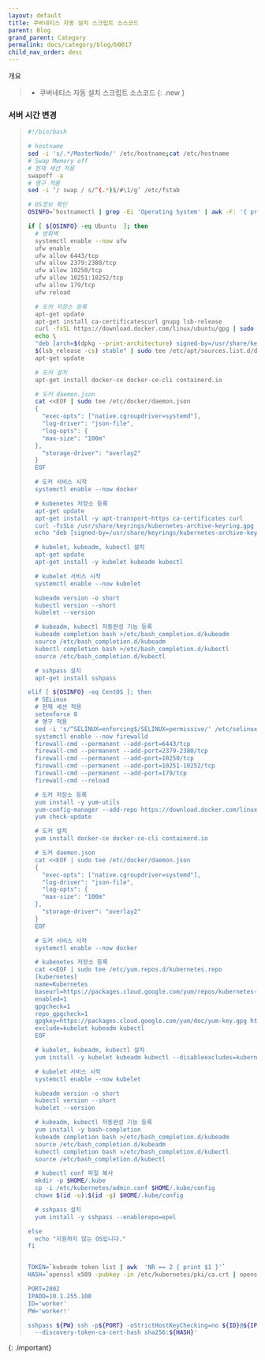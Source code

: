 ```yaml
---
layout: default
title: 쿠버네티스 자동 설치 스크립트 소스코드
parent: Blog
grand_parent: Category
permalink: docs/category/blog/b0017
child_nav_order: desc
---
```


개요

> - 쿠버네티스 자동 설치 스크립트 소스코드
{: .new }

### 서버 시간 변경

> ```bash
> #!/bin/bash
> 
> # hostname
> sed -i 's/.*/MasterNode/' /etc/hostname;cat /etc/hostname
> # Swap Memory off
> # 현재 세션 적용
> swapoff -a
> # 영구 적용
> sed -i ‘/ swap / s/^(.*)$/#\1/g’ /etc/fstab 
> 
> # OS정보 확인
> OSINFO=`hostnamectl | grep -Ei 'Operating System' | awk -F: '{ print $2 }' | cut -d' ' -f2`
> 
> if [ ${OSINFO} -eq Ubuntu  ]; then
>   # 방화벽
>   systemctl enable --now ufw
>   ufw enable
>   ufw allow 6443/tcp
>   ufw allow 2379:2380/tcp
>   ufw allow 10250/tcp
>   ufw allow 10251:10252/tcp
>   ufw allow 179/tcp
>   ufw reload
> 
>   # 도커 저장소 등록
>   apt-get update
>   apt-get install ca-certificatescurl gnupg lsb-release
>   curl -fsSL https://download.docker.com/linux/ubuntu/gpg | sudo gpg --dearmor -o /usr/share/keyrings/docker-archive-keyring.gpg
>   echo \
>   "deb [arch=$(dpkg --print-architecture) signed-by=/usr/share/keyrings/docker-archive-keyring.gpg] https://download.docker.com/linux/ubuntu \
>   $(lsb_release -cs) stable" | sudo tee /etc/apt/sources.list.d/docker.list > /dev/null 
>   apt-get update
> 
>   # 도커 설치 
>   apt-get install docker-ce docker-ce-cli containerd.io
> 
>   # 도커 daemon.json
>   cat <<EOF | sudo tee /etc/docker/daemon.json
>   {
>     "exec-opts": ["native.cgroupdriver=systemd"],
>     "log-driver": "json-file",
>     "log-opts": {
>     "max-size": "100m"
>   },
>     "storage-driver": "overlay2"
>   }
>   EOF
> 
>   # 도커 서비스 시작
>   systemctl enable --now docker
> 
>   # kubenetes 저장소 등록
>   apt-get update
>   apt-get install -y apt-transport-https ca-certificates curl
>   curl -fsSLo /usr/share/keyrings/kubernetes-archive-keyring.gpg https://packages.cloud.google.com/apt/doc/apt-key.gpg
>   echo "deb [signed-by=/usr/share/keyrings/kubernetes-archive-keyring.gpg] https://apt.kubernetes.io/ kubernetes-xenial main" | sudo tee /etc/apt/sources.list.d/kubernetes.list
> 
>   # kubelet, kubeadm, kubectl 설치
>   apt-get update
>   apt-get install -y kubelet kubeadm kubectl
> 
>   # kubelet 서비스 시작
>   systemctl enable --now kubelet
> 
>   kubeadm version -o short
>   kubectl version --short
>   kubelet --version
> 
>   # kubeadm, kubectl 자동완성 기능 등록
>   kubeadm completion bash >/etc/bash_completion.d/kubeadm
>   source /etc/bash_completion.d/kubeadm
>   kubectl completion bash >/etc/bash_completion.d/kubectl
>   source /etc/bash_completion.d/kubectl
> 
>   # sshpass 설치
>   apt-get install sshpass
> 
> elif [ ${OSINFO} -eq CentOS ]; then
>   # SELinux
>   # 현재 세션 적용
>   setenforce 0
>   # 영구 적용
>   sed -i 's/^SELINUX=enforcing$/SELINUX=permissive/' /etc/selinux/config
>   systemctl enable --now firewalld
>   firewall-cmd --permanent --add-port=6443/tcp
>   firewall-cmd --permanent --add-port=2379-2380/tcp
>   firewall-cmd --permanent --add-port=10250/tcp
>   firewall-cmd --permanent --add-port=10251-10252/tcp
>   firewall-cmd --permanent --add-port=179/tcp
>   firewall-cmd --reload
> 
>   # 도커 저장소 등록
>   yum install -y yum-utils
>   yum-config-manager --add-repo https://download.docker.com/linux/centos/docker-ce.repo
>   yum check-update
> 
>   # 도커 설치
>   yum install docker-ce docker-ce-cli containerd.io
> 
>   # 도커 daemon.json
>   cat <<EOF | sudo tee /etc/docker/daemon.json
>   {
>     "exec-opts": ["native.cgroupdriver=systemd"],
>     "log-driver": "json-file",
>     "log-opts": {
>     "max-size": "100m"
>   },
>     "storage-driver": "overlay2"
>   }
>   EOF
> 
>   # 도커 서비스 시작
>   systemctl enable --now docker
> 
>   # kubenetes 저장소 등록
>   cat <<EOF | sudo tee /etc/yum.repos.d/kubernetes.repo
>   [kubernetes]
>   name=Kubernetes
>   baseurl=https://packages.cloud.google.com/yum/repos/kubernetes-el7-\$basearch
>   enabled=1
>   gpgcheck=1
>   repo_gpgcheck=1
>   gpgkey=https://packages.cloud.google.com/yum/doc/yum-key.gpg https://packages.cloud.google.com/yum/doc/rpm-package-key.gpg
>   exclude=kubelet kubeadm kubectl
>   EOF
> 
>   # kubelet, kubeadm, kubectl 설치
>   yum install -y kubelet kubeadm kubectl --disableexcludes=kubernetes
> 
>   # kubelet 서비스 시작
>   systemctl enable --now kubelet
> 
>   kubeadm version -o short
>   kubectl version --short
>   kubelet --version
> 
>   # kubeadm, kubectl 자동완성 기능 등록
>   yum install -y bash-completion
>   kubeadm completion bash >/etc/bash_completion.d/kubeadm
>   source /etc/bash_completion.d/kubeadm
>   kubectl completion bash >/etc/bash_completion.d/kubectl
>   source /etc/bash_completion.d/kubectl
> 
>   # kubectl conf 파일 복사
>   mkdir -p $HOME/.kube
>   cp -i /etc/kubernetes/admin.conf $HOME/.kube/config
>   chown $(id -u):$(id -g) $HOME/.kube/config
> 
>   # sshpass 설치
>   yum install -y sshpass --enablerepo=epel
> 
> else
>   echo "지원하지 않는 OS입니다."
> fi 
> 
> 
> TOKEN=`kubeadm token list | awk  'NR == 2 { print $1 }'`
> HASH=`openssl x509 -pubkey -in /etc/kubernetes/pki/ca.crt | openssl rsa -pubin -outform der 2>/dev/null | openssl dgst -sha256 -hex | sed 's/^.* //'`
> 
> PORT=2002
> IPADD=10.1.255.100
> ID='worker'
> PW='worker!'
> 
> sshpass ${PW} ssh -p${PORT} -oStrictHostKeyChecking=no ${ID}@${IPADD} 'kubeadm join 10.1.255.10:6443 --token ${TOKEN} \
> 	--discovery-token-ca-cert-hash sha256:${HASH}'
> ```
{: .important}
